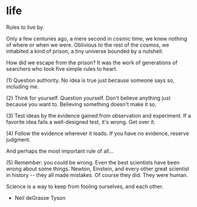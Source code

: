 # life
Rules to live by.

Only a few centuries ago, a mere second in cosmic time, we knew nothing of where or when we were. Oblivious to the rest of the cosmos, we inhabited a kind of prison, a tiny universe bounded by a nutshell. 

How did we escape from the prison? It was the work of generations of searchers who took five simple rules to heart.

(1) Question authority. No idea is true just because someone says so, including me. 

(2) Think for yourself. Question yourself. Don't believe anything just because you want to. Believing something doesn't make it so. 

(3) Test ideas by the evidence gained from observation and experiment. If a favorite idea fails a well-designed test, it's wrong. Get over it. 

(4) Follow the evidence wherever it leads. If you have no evidence, reserve judgment. 

And perhaps the most important rule of all...

(5) Remember: you could be wrong. Even the best scientists have been wrong about some things. Newton, Einstein, and every other great scientist in history -- they all made mistakes. Of course they did. They were human. 

Science is a way to keep from fooling ourselves, and each other.

- Neil deGrasse Tyson
